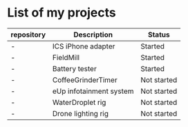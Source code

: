 # List of my projects

|repository|Description|Status|
|-|-|-|
|-|ICS iPhone adapter|Started|
|-|FieldMill|Started|
|-|Battery tester|Started|
|-|CoffeeGrinderTimer|Not started|
|-|eUp infotainment system|Not started|
|-|WaterDroplet rig|Not started|
|-|Drone lighting rig|Not started|
